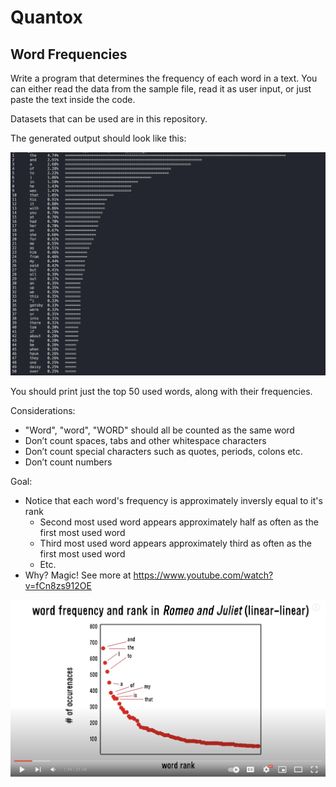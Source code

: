 # Quantox

## Word Frequencies

Write a program that determines the frequency of each word in a text.
You can either read the data from the sample file, read it as user input, or just paste the text inside the code.

Datasets that can be used are in this repository.

The generated output should look like this:

![](output.png)

You should print just the top 50 used words, along with their frequencies.

Considerations:

- "Word", "word", "WORD" should all be counted as the same word
- Don’t count spaces, tabs and other whitespace characters
- Don’t count special characters such as quotes, periods, colons etc.
- Don’t count numbers

Goal:

- Notice that each word's frequency is approximately inversly equal to it's rank
  - Second most used word appears approximately half as often as the first most used word
  - Third most used word appears approximately third as often as the first most used word
  - Etc.
- Why? Magic! See more at https://www.youtube.com/watch?v=fCn8zs912OE

![](screenshot.png)
